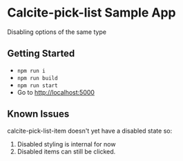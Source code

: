 # Calcite-pick-list Sample App 
Disabling options of the same type

## Getting Started

* `npm run i`
* `npm run build`
* `npm run start`
* Go to [http://localhost:5000](http://localhost:5000)

## Known Issues

calcite-pick-list-item doesn't yet have a disabled state so:
1. Disabled styling is internal for now
2. Disabled items can still be clicked.